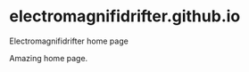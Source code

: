 # electromagnifidrifter.github.io
Electromagnifidrifter home page

Amazing home page.  

  

  

      

      
  

    
    
    

  
  



    
  

  

  
    
  
  


    
    





    
  

  
  
  

  
  


     









  









